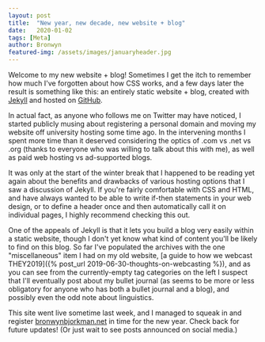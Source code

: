 ```yaml
---
layout: post
title:  "New year, new decade, new website + blog"
date:   2020-01-02
tags: [Meta]
author: Bronwyn
featured-img: /assets/images/januaryheader.jpg
---
```


Welcome to my new website + blog! Sometimes I get the itch to remember how much I've forgotten about how CSS works, and a few days later the result is something like this: an entirely static website + blog, created with [Jekyll](http://jekyllrb.com/) and hosted on [GitHub](https://github.com/). 

In actual fact, as anyone who follows me on Twitter may have noticed, I started publicly musing about registering a personal domain and moving my website off university hosting some time ago. In the intervening months I spent more time than it deserved considering the optics of .com vs .net vs .org (thanks to everyone who was willing to talk about this with me), as well as paid web hosting vs ad-supported blogs. 

It was only at the start of the winter break that I happened to be reading yet again about the benefits and drawbacks of various hosting options that I saw a discussion of Jekyll. If you're fairly comfortable with CSS and HTML, and have always wanted to be able to write if-then statements in your web design, or to define a header once and then automatically call it on individual pages, I highly recommend checking this out. 

One of the appeals of Jekyll is that it lets you build a blog very easily within a static website, though I don't yet know what kind of content you'll be likely to find on this blog. So far I've populated the archives with the one "miscellaneous" item I had on my old website, [a guide to how we webcast THEY2019]({% post_url 2019-06-30-thoughts-on-webcasting %}), and as you can see from the currently-empty tag categories on the left I suspect that I'll eventually post about my bullet journal (as seems to be more or less obligatory for anyone who has both a bullet journal and a blog), and possibly even the odd note about linguistics. 

This site went live sometime last week, and I managed to squeak in and register <a href="http://bronwynbjorkman.net">bronwynbjorkman.net</a> in time for the new year. Check back for future updates! (Or just wait to see posts announced on social media.)